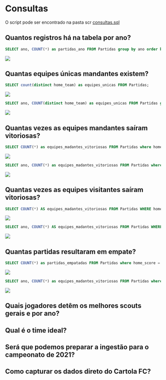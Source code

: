 # Consultas
O script pode ser encontrado na pasta scr [consultas.sql](https://github.com/Edher-Santos-EM/fiap-solution-sprint-1/blob/main/src/consultas.sql)

## Quantos registros há na tabela por ano?
```sql
SELECT ano, COUNT(*) as partidas_ano FROM Partidas group by ano order by ano;
```
<img src="./resultados/quantos_registros_ha_na_tabela_por_ano.png"></img>

##  Quantas equipes únicas mandantes existem?
```sql
SELECT count(distinct home_team) as equipes_unicas FROM Partidas;
```
<img src="./resultados/quantas_equipes_unicas_mandantes_existem.png"></img>

```sql
SELECT ano, COUNT(distinct home_team) as equipes_unicas FROM Partidas group by ano order by ano;
```
<img src="./resultados/quantas_equipes_unicas_mandantes_existem_por_ano.png"></img>

## Quantas vezes as equipes mandantes saíram vitoriosas?
```sql
SELECT COUNT(*) as equipes_madantes_vitoriosas FROM Partidas where home_score > away_score;
```
<img src="./resultados/quantas_vezes_as_equipes_mandantes_sairam_vitoriosas.png"></img>

```sql
SELECT ano, COUNT(*) as equipes_madantes_vitoriosas FROM Partidas where home_score > away_score group by ano order by ano;
```
<img src="./resultados/quantas_vezes_as_equipes_mandantes_sairam_vitoriosas_por_ano.png"></img>

## Quantas vezes as equipes visitantes saíram vitoriosas?
```sql
SELECT COUNT(*) AS equipes_madantes_vitoriosas FROM Partidas WHERE home_score < away_score;
```
<img src="./resultados/quantas_vezes_as_equipes_visitantes_sairam_vitoriosas.png"></img>

```sql
SELECT ano, COUNT(*) AS equipes_madantes_vitoriosas FROM Partidas WHERE home_score < away_score GROUP BY ano ORDER BY ano;
```
<img src="./resultados/quantas_vezes_as_equipes_visitantes_sairam_vitoriosas_por_ano.png"></img>

## Quantas partidas resultaram em empate?
```sql
SELECT COUNT(*) as partidas_empatadas FROM Partidas where home_score = away_score;
```
<img src="./resultados/quantos_registros_ha_na_tabela.png"></img>

```sql
SELECT ano, COUNT(*) as equipes_madantes_vitoriosas FROM Partidas where home_score = away_score group by ano order by ano;
```
<img src="./resultados/quantos_registros_ha_na_tabela_por_ano.png"></img>

## Quais jogadores detêm os melhores scouts gerais e por ano?

## Qual é o time ideal?

## Será que podemos preparar a ingestão para o campeonato de 2021?


## Como capturar os dados direto do Cartola FC?
